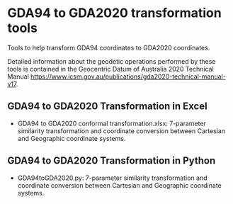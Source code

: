 # GDA94 to GDA2020 transformation tools
Tools to help transform GDA94 coordinates to GDA2020 coordinates.

Detailed information about the geodetic operations performed by these tools is contained in the Geocentric Datum of Australia 2020 Technical Manual https://www.icsm.gov.au/publications/gda2020-technical-manual-v17.


## GDA94 to GDA2020 Transformation in Excel
* GDA94 to GDA2020 conformal transformation.xlsx: 7-parameter similarity transformation and coordinate conversion between Cartesian and Geographic coordinate systems.

## GDA94 to GDA2020 Transformation in Python
* GDA94toGDA2020.py: 7-parameter similarity transformation and coordinate conversion between Cartesian and Geographic coordinate systems.
